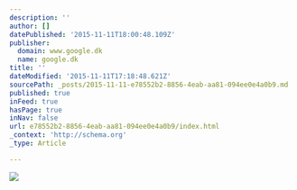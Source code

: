 ```yaml
---
description: ''
author: []
datePublished: '2015-11-11T18:00:48.109Z'
publisher:
  domain: www.google.dk
  name: google.dk
title: ''
dateModified: '2015-11-11T17:18:48.621Z'
sourcePath: _posts/2015-11-11-e78552b2-8856-4eab-aa81-094ee0e4a0b9.md
published: true
inFeed: true
hasPage: true
inNav: false
url: e78552b2-8856-4eab-aa81-094ee0e4a0b9/index.html
_context: 'http://schema.org'
_type: Article

---
```

![](https://encrypted-tbn3.gstatic.com/images?q=tbn:ANd9GcR8HtG_v-n4RHHiBEBvZApbMsU-76MXJPQLwhh0w0QyOTzculGh)